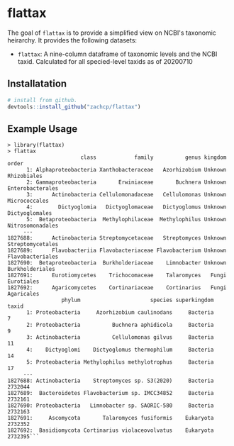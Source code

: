 
# flattax

<!-- badges: start -->
<!-- badges: end -->

The goal of `flattax` is to provide a simplified view on NCBI's
taxonomic heirarchy. It provides the following datasets:

 - `flattax`:  A nine-column dataframe of taxonomic levels and the NCBI taxid. Calculated for all specied-level taxids as of 20200710

## Installatation


``` r
# install from github.
devtools::install_github("zachcp/flattax")
```


## Example Usage

```
> library(flattax)
> flattax
                       class            family          genus kingdom            order
      1: Alphaproteobacteria Xanthobacteraceae   Azorhizobium Unknown      Rhizobiales
      2: Gammaproteobacteria       Erwiniaceae       Buchnera Unknown Enterobacterales
      3:      Actinobacteria Cellulomonadaceae   Cellulomonas Unknown    Micrococcales
      4:        Dictyoglomia   Dictyoglomaceae   Dictyoglomus Unknown   Dictyoglomales
      5:  Betaproteobacteria  Methylophilaceae  Methylophilus Unknown Nitrosomonadales
     ---                                                                              
1827688:      Actinobacteria Streptomycetaceae   Streptomyces Unknown Streptomycetales
1827689:      Flavobacteriia Flavobacteriaceae Flavobacterium Unknown Flavobacteriales
1827690:  Betaproteobacteria  Burkholderiaceae    Limnobacter Unknown  Burkholderiales
1827691:      Eurotiomycetes    Trichocomaceae    Talaromyces   Fungi       Eurotiales
1827692:      Agaricomycetes    Cortinariaceae    Cortinarius   Fungi       Agaricales
                 phylum                      species superkingdom   taxid
      1: Proteobacteria     Azorhizobium caulinodans     Bacteria       7
      2: Proteobacteria          Buchnera aphidicola     Bacteria       9
      3: Actinobacteria          Cellulomonas gilvus     Bacteria      11
      4:    Dictyoglomi    Dictyoglomus thermophilum     Bacteria      14
      5: Proteobacteria Methylophilus methylotrophus     Bacteria      17
     ---                                                                 
1827688: Actinobacteria    Streptomyces sp. S3(2020)     Bacteria 2732044
1827689:  Bacteroidetes Flavobacterium sp. IMCC34852     Bacteria 2732161
1827690: Proteobacteria   Limnobacter sp. SAORIC-580     Bacteria 2732163
1827691:     Ascomycota       Talaromyces fusiformis    Eukaryota 2732352
1827692:  Basidiomycota Cortinarius violaceovolvatus    Eukaryota 2732395```
